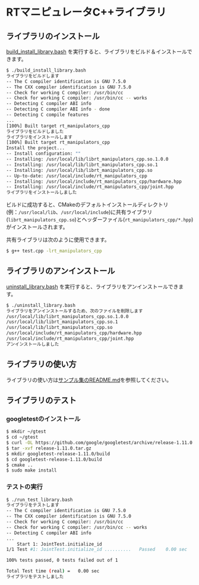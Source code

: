 # RTマニピュレータC++ライブラリ


## ライブラリのインストール

[build_install_library.bash](./build_install_library.bash)
を実行すると、ライブラリをビルド＆インストールできます。

```sh
$ ./build_install_library.bash
ライブラリをビルドします
-- The C compiler identification is GNU 7.5.0
-- The CXX compiler identification is GNU 7.5.0
-- Check for working C compiler: /usr/bin/cc
-- Check for working C compiler: /usr/bin/cc -- works
-- Detecting C compiler ABI info
-- Detecting C compiler ABI info - done
-- Detecting C compile features
...
[100%] Built target rt_manipulators_cpp
ライブラリをビルドしました
ライブラリをインストールします
[100%] Built target rt_manipulators_cpp
Install the project...
-- Install configuration: ""
-- Installing: /usr/local/lib/librt_manipulators_cpp.so.1.0.0
-- Installing: /usr/local/lib/librt_manipulators_cpp.so.1
-- Installing: /usr/local/lib/librt_manipulators_cpp.so
-- Up-to-date: /usr/local/include/rt_manipulators_cpp
-- Installing: /usr/local/include/rt_manipulators_cpp/hardware.hpp
-- Installing: /usr/local/include/rt_manipulators_cpp/joint.hpp
ライブラリをインストールしました
```

ビルドに成功すると、CMakeのデフォルトインストールディレクトリ(例：`/usr/local/lib`、`/usr/local/include`)に共有ライブラリ(`librt_manipulators_cpp.so`)とヘッダーファイル(`rt_manipulators_cpp/*.hpp`)がインストールされます。

共有ライブラリは次のように使用できます。

```sh
$ g++ test.cpp -lrt_manipulators_cpp
```

## ライブラリのアンインストール

[uninstall_library.bash](./uninstall_library.bash)
を実行すると、ライブラリをアンインストールできます。

```sh
$ ./uninstall_library.bash
ライブラリをアンインストールするため、次のファイルを削除します
/usr/local/lib/librt_manipulators_cpp.so.1.0.0
/usr/local/lib/librt_manipulators_cpp.so.1
/usr/local/lib/librt_manipulators_cpp.so
/usr/local/include/rt_manipulators_cpp/hardware.hpp
/usr/local/include/rt_manipulators_cpp/joint.hpp
アンインストールしました
```

## ライブラリの使い方

ライブラリの使い方は[サンプル集のREADME.md](../samples/README.md)を参照してください。

## ライブラリのテスト

### googletestのインストール

```sh
$ mkdir ~/gtest
$ cd ~/gtest
$ curl -OL https://github.com/google/googletest/archive/release-1.11.0.tar.gz
$ tar -xvf release-1.11.0.tar.gz
$ mkdir googletest-release-1.11.0/build
$ cd googletest-release-1.11.0/build
$ cmake ..
$ sudo make install
```

### テストの実行

```sh
$ ./run_test_library.bash
ライブラリをテストします
-- The C compiler identification is GNU 7.5.0
-- The CXX compiler identification is GNU 7.5.0
-- Check for working C compiler: /usr/bin/cc
-- Check for working C compiler: /usr/bin/cc -- works
-- Detecting C compiler ABI info
...
    Start 1: JointTest.initialize_id
1/1 Test #1: JointTest.initialize_id ..........   Passed    0.00 sec

100% tests passed, 0 tests failed out of 1

Total Test time (real) =   0.00 sec
ライブラリをテストしました
```
